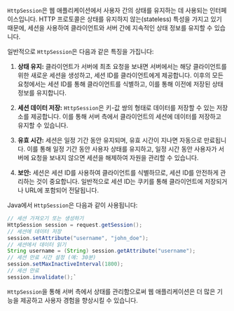 `HttpSession`은 웹 애플리케이션에서 사용자 간의 상태를 유지하는 데 사용되는 인터페이스입니다. HTTP 프로토콜은 상태를 유지하지 않는(stateless) 특성을 가지고 있기 때문에, 세션을 사용하여 클라이언트와 서버 간에 지속적인 상태 정보를 유지할 수 있습니다.

일반적으로 `HttpSession`은 다음과 같은 특징을 가집니다:

1. **상태 유지:** 클라이언트가 서버에 최초 요청을 보내면 서버에서는 해당 클라이언트를 위한 새로운 세션을 생성하고, 세션 ID를 클라이언트에게 제공합니다. 이후의 모든 요청에서는 세션 ID를 통해 클라이언트를 식별하고, 이를 통해 이전에 저장된 상태 정보를 유지합니다.
    
2. **세션 데이터 저장:** `HttpSession`은 키-값 쌍의 형태로 데이터를 저장할 수 있는 저장소를 제공합니다. 이를 통해 서버 측에서 클라이언트의 세션에 데이터를 저장하고 유지할 수 있습니다.
    
3. **유효 시간:** 세션은 일정 기간 동안 유지되며, 유효 시간이 지나면 자동으로 만료됩니다. 이를 통해 일정 기간 동안 사용자 상태를 유지하고, 일정 시간 동안 사용자가 서버에 요청을 보내지 않으면 세션을 해제하여 자원을 관리할 수 있습니다.
    
4. **보안:** 세션은 세션 ID를 사용하여 클라이언트를 식별하므로, 세션 ID를 안전하게 관리하는 것이 중요합니다. 일반적으로 세션 ID는 쿠키를 통해 클라이언트에 저장되거나 URL에 포함되어 전달됩니다.
    

Java에서 `HttpSession`은 다음과 같이 사용됩니다:

```java
// 세션 가져오기 또는 생성하기 
HttpSession session = request.getSession();  
// 세션에 데이터 저장 
session.setAttribute("username", "john_doe");  
// 세션에서 데이터 읽기 
String username = (String) session.getAttribute("username");  
// 세션 만료 시간 설정 (예: 30분) 
session.setMaxInactiveInterval(1800);  
// 세션 만료 
session.invalidate();`
```
`HttpSession`을 통해 서버 측에서 상태를 관리함으로써 웹 애플리케이션은 더 많은 기능을 제공하고 사용자 경험을 향상시킬 수 있습니다.